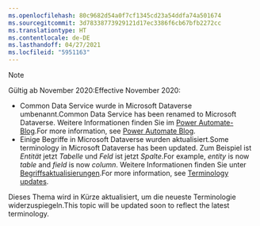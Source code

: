```yaml
---
ms.openlocfilehash: 80c9682d54a0f7cf1345cd23a54ddfa74a501674
ms.sourcegitcommit: 3d78338773929121d17ec3386f6cb67bfb2272cc
ms.translationtype: HT
ms.contentlocale: de-DE
ms.lasthandoff: 04/27/2021
ms.locfileid: "5951163"
---
```

> [!NOTE]
> <span data-ttu-id="7ef94-101">Gültig ab November 2020:</span><span class="sxs-lookup"><span data-stu-id="7ef94-101">Effective November 2020:</span></span>
>
> - <span data-ttu-id="7ef94-102">Common Data Service wurde in Microsoft Dataverse umbenannt.</span><span class="sxs-lookup"><span data-stu-id="7ef94-102">Common Data Service has been renamed to Microsoft Dataverse.</span></span> <span data-ttu-id="7ef94-103">Weitere Informationen finden Sie im [Power Automate-Blog](https://aka.ms/PAuAppBlog).</span><span class="sxs-lookup"><span data-stu-id="7ef94-103">For more information, see [Power Automate Blog](https://aka.ms/PAuAppBlog).</span></span>
> - <span data-ttu-id="7ef94-104">Einige Begriffe in Microsoft Dataverse wurden aktualisiert.</span><span class="sxs-lookup"><span data-stu-id="7ef94-104">Some terminology in Microsoft Dataverse has been updated.</span></span> <span data-ttu-id="7ef94-105">Zum Beispiel ist *Entität* jetzt *Tabelle* und *Feld* ist jetzt *Spalte*.</span><span class="sxs-lookup"><span data-stu-id="7ef94-105">For example, *entity* is now *table* and *field* is now *column*.</span></span> <span data-ttu-id="7ef94-106">Weitere Informationen finden Sie unter [Begriffsaktualisierungen](/powerapps/maker/data-platform/data-platform-intro).</span><span class="sxs-lookup"><span data-stu-id="7ef94-106">For more information, see [Terminology updates](/powerapps/maker/data-platform/data-platform-intro).</span></span>
>
> <span data-ttu-id="7ef94-107">Dieses Thema wird in Kürze aktualisiert, um die neueste Terminologie widerzuspiegeln.</span><span class="sxs-lookup"><span data-stu-id="7ef94-107">This topic will be updated soon to reflect the latest terminology.</span></span>